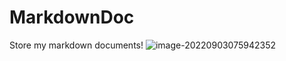 # MarkdownDoc
Store my markdown documents!
![image-20220903075942352](https://doc.xjfyt.top/markdown_img/image-20220903075942352.png)